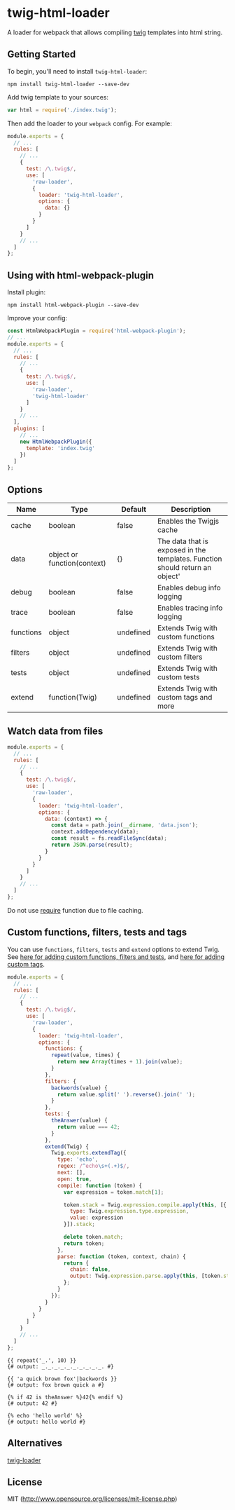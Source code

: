 # twig-html-loader

A loader for webpack that allows compiling [twig](https://twig.symfony.com/) templates into html string.

## Getting Started

To begin, you'll need to install `twig-html-loader`:

```console
npm install twig-html-loader --save-dev
```

Add twig template to your sources:

```js
var html = require('./index.twig');
```

Then add the loader to your `webpack` config. For example:

```js
module.exports = {
  // ...
  rules: [
    // ...
    {
      test: /\.twig$/,
      use: [
        'raw-loader',
        {
          loader: 'twig-html-loader',
          options: {
            data: {}
          }
        }
      ]
    }
    // ...
  ]
};
```


## Using with html-webpack-plugin

Install plugin:

```console
npm install html-webpack-plugin --save-dev
```

Improve your config:

```js
const HtmlWebpackPlugin = require('html-webpack-plugin');
// ...
module.exports = {
  // ...
  rules: [
    // ...
    {
      test: /\.twig$/,
      use: [
        'raw-loader',
        'twig-html-loader'
      ]
    }
    // ...
  ],
  plugins: [
    // ...
    new HtmlWebpackPlugin({
      template: 'index.twig'
    })
  ]
};
```

## Options

|Name|Type|Default|Description|
|--|--|-----|----------|
|cache|boolean|false|Enables the Twigjs cache|
|data|object or function(context)|{}|The data that is exposed in the templates. Function should return an object'|
|debug|boolean|false|Enables debug info logging|
|trace|boolean|false|Enables tracing info logging|
|functions|object|undefined|Extends Twig with custom functions
|filters|object|undefined|Extends Twig with custom filters
|tests|object|undefined|Extends Twig with custom tests
|extend|function(Twig)|undefined|Extends Twig with custom tags and more

## Watch data from files

```js
module.exports = {
  // ...
  rules: [
    // ...
    {
      test: /\.twig$/,
      use: [
        'raw-loader',
        {
          loader: 'twig-html-loader',
          options: {
            data: (context) => {
              const data = path.join(__dirname, 'data.json');
              context.addDependency(data);
              const result = fs.readFileSync(data);
              return JSON.parse(result);
            }
          }
        }
      ]
    }
    // ...
  ]
};
```
Do not use [require](https://nodejs.org/api/modules.html#modules_require_id) function due to file caching.

## Custom functions, filters, tests and tags

You can use `functions`, `filters`, `tests` and `extend` options to extend Twig. See [here for adding custom functions, filters and tests](https://github.com/twigjs/twig.js/wiki/Extending-twig.js), and [here for adding custom tags](https://github.com/twigjs/twig.js/wiki/Extending-twig.js-With-Custom-Tags).

```js
module.exports = {
  // ...
  rules: [
    // ...
    {
      test: /\.twig$/,
      use: [
        'raw-loader',
        {
          loader: 'twig-html-loader',
          options: {
            functions: {
              repeat(value, times) {
                return new Array(times + 1).join(value);
              }
            },
            filters: {
              backwords(value) {
                return value.split(' ').reverse().join(' ');
              }
            },
            tests: {
              theAnswer(value) {
                return value === 42;
              }
            },
            extend(Twig) {
              Twig.exports.extendTag({
                type: 'echo',
                regex: /^echo\s+(.+)$/,
                next: [],
                open: true,
                compile: function (token) {
                  var expression = token.match[1];

                  token.stack = Twig.expression.compile.apply(this, [{
                    type: Twig.expression.type.expression,
                    value: expression
                  }]).stack;

                  delete token.match;
                  return token;
                },
                parse: function (token, context, chain) {
                  return {
                    chain: false,
                    output: Twig.expression.parse.apply(this, [token.stack, context])
                  };
                }
              });
            }
          }
        }
      ]
    }
    // ...
  ]
};
```

```
{{ repeat('_.', 10) }}
{# output: _._._._._._._._._._. #}

{{ 'a quick brown fox'|backwords }}
{# output: fox brown quick a #}

{% if 42 is theAnswer %}42{% endif %}
{# output: 42 #}

{% echo 'hello world' %}
{# output: hello world #}
```

## Alternatives

[twig-loader](https://github.com/zimmo-be/twig-loader)

## License

MIT (http://www.opensource.org/licenses/mit-license.php)
